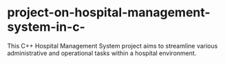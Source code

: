 # project-on-hospital-management-system-in-c-
This C++ Hospital Management System project aims to streamline various administrative and operational tasks within a hospital environment. 

